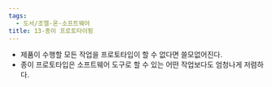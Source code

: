 ```yaml
---
tags:
  - 도서/조엘-온-소프트웨어
title: 13-종이 프로토타이핑
---
```




- 제품이 수행할 모든 작업을 프로토타입이 할 수 없다면 쓸모없어진다.
- 종이 프로토타입은 소프트웨어 도구로 할 수 있는 어떤 작업보다도 엄청나게 저렴하다.
